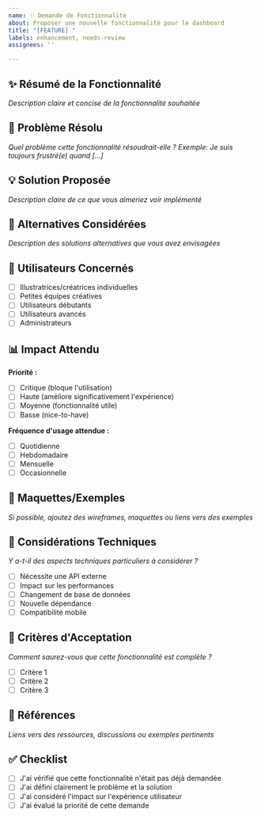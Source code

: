 ```yaml
---
name: ✨ Demande de Fonctionnalité
about: Proposer une nouvelle fonctionnalité pour le dashboard
title: "[FEATURE] "
labels: enhancement, needs-review
assignees: ''

---
```


## ✨ Résumé de la Fonctionnalité
*Description claire et concise de la fonctionnalité souhaitée*

## 🎯 Problème Résolu
*Quel problème cette fonctionnalité résoudrait-elle ?*
*Exemple: Je suis toujours frustré(e) quand [...]*

## 💡 Solution Proposée
*Description claire de ce que vous aimeriez voir implémenté*

## 🔄 Alternatives Considérées
*Description des solutions alternatives que vous avez envisagées*

## 👥 Utilisateurs Concernés
- [ ] Illustratrices/créatrices individuelles
- [ ] Petites équipes créatives
- [ ] Utilisateurs débutants
- [ ] Utilisateurs avancés
- [ ] Administrateurs

## 📊 Impact Attendu
**Priorité :**
- [ ] Critique (bloque l'utilisation)
- [ ] Haute (améliore significativement l'expérience)
- [ ] Moyenne (fonctionnalité utile)
- [ ] Basse (nice-to-have)

**Fréquence d'usage attendue :**
- [ ] Quotidienne
- [ ] Hebdomadaire
- [ ] Mensuelle
- [ ] Occasionnelle

## 🎨 Maquettes/Exemples
*Si possible, ajoutez des wireframes, maquettes ou liens vers des exemples*

## 🔧 Considérations Techniques
*Y a-t-il des aspects techniques particuliers à considérer ?*
- [ ] Nécessite une API externe
- [ ] Impact sur les performances
- [ ] Changement de base de données
- [ ] Nouvelle dépendance
- [ ] Compatibilité mobile

## 📝 Critères d'Acceptation
*Comment saurez-vous que cette fonctionnalité est complète ?*
- [ ] Critère 1
- [ ] Critère 2
- [ ] Critère 3

## 🔗 Références
*Liens vers des ressources, discussions ou exemples pertinents*

## ✅ Checklist
- [ ] J'ai vérifié que cette fonctionnalité n'était pas déjà demandée
- [ ] J'ai défini clairement le problème et la solution
- [ ] J'ai considéré l'impact sur l'expérience utilisateur
- [ ] J'ai évalué la priorité de cette demande